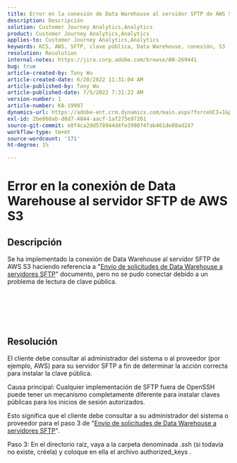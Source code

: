```yaml
---
title: Error en la conexión de Data Warehouse al servidor SFTP de AWS S3
description: Descripción
solution: Customer Journey Analytics,Analytics
product: Customer Journey Analytics,Analytics
applies-to: Customer Journey Analytics,Analytics
keywords: KCS, AWS, SFTP, clave pública, Data Warehouse, conexión, S3
resolution: Resolution
internal-notes: https://jira.corp.adobe.com/browse/AN-269441
bug: true
article-created-by: Tony Wu
article-created-date: 6/20/2022 11:31:04 AM
article-published-by: Tony Wu
article-published-date: 7/5/2022 7:31:22 AM
version-number: 1
article-number: KA-19907
dynamics-url: https://adobe-ent.crm.dynamics.com/main.aspx?forceUCI=1&pagetype=entityrecord&etn=knowledgearticle&id=65e0ca73-8cf0-ec11-bb3d-6045bd0158f8
exl-id: 2be060ab-d8d7-4844-aacf-1af275e97261
source-git-commit: e8f4ca2dd578944d4fe399074fab461de88ad247
workflow-type: tm+mt
source-wordcount: '171'
ht-degree: 1%

---
```


# Error en la conexión de Data Warehouse al servidor SFTP de AWS S3

## Descripción

Se ha implementado la conexión de Data Warehouse al servidor SFTP de AWS S3 haciendo referencia a &quot;[Envío de solicitudes de Data Warehouse a servidores SFTP](https://experienceleague.adobe.com/docs/analytics/export/ftp-and-sftp/secure-file-transfer-protocol/ftp-sftp-dw.html?lang=en)&quot; documento, pero no se pudo conectar debido a un problema de lectura de clave pública.<br><br> <br><br><br>
&#x200B; &#x200B; &#x200B;


## Resolución


El cliente debe consultar al administrador del sistema o al proveedor (por ejemplo, AWS) para su servidor SFTP a fin de determinar la acción correcta para instalar la clave pública.

Causa principal: Cualquier implementación de SFTP fuera de OpenSSH puede tener un mecanismo completamente diferente para instalar claves públicas para los inicios de sesión autorizados.

Esto significa que el cliente debe consultar a su administrador del sistema o proveedor para el paso 3 de &quot;[Envío de solicitudes de Data Warehouse a servidores SFTP](https://experienceleague.adobe.com/docs/analytics/export/ftp-and-sftp/secure-file-transfer-protocol/ftp-sftp-dw.html?lang=en)&quot;.

Paso 3: En el directorio raíz, vaya a la carpeta denominada .ssh (si todavía no existe, créela) y coloque en ella el archivo authorized_keys .
